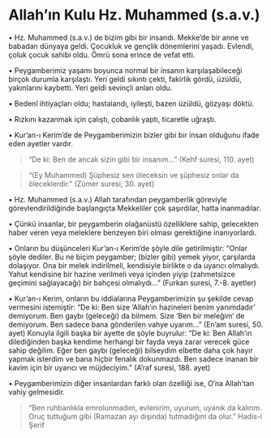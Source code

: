 # Allah’ın Kulu Hz. Muhammed (s.a.v.)

• Hz. Muhammed (s.a.v.) de bizim gibi bir insandı. Mekke’de bir anne ve babadan dünyaya geldi. Çocukluk ve gençlik dönemlerini yaşadı. Evlendi, çoluk çocuk sahibi oldu. Ömrü sona erince de vefat etti.

• Peygamberimiz yaşamı boyunca normal bir insanın karşılaşabileceği birçok durumla karşılaştı. Yeri geldi sıkıntı çekti, fakirlik gördü, üzüldü, yakınlarını kaybetti. Yeri geldi sevinçli anları oldu.

• Bedenî ihtiyaçları oldu; hastalandı, iyileşti, bazen üzüldü, gözyaşı döktü.

• Rızkını kazanmak için çalıştı, çobanlık yaptı, ticaretle uğraştı.

• Kur’an-ı Kerim’de de Peygamberimizin bizler gibi bir insan olduğunu ifade eden ayetler vardır.

> “De ki: Ben de ancak sizin gibi bir insanım…” (Kehf suresi, 110. ayet)

> “(Ey Muhammed) Şüphesiz sen öleceksin ve şüphesiz onlar da öleceklerdir.” (Zümer suresi, 30. ayet)

• Hz. Muhammed (s.a.v.) Allah tarafından peygamberlik göreviyle görevlendirildiğinde başlangıçta Mekkeliler çok şaşırdılar, hatta inanmadılar.

• Çünkü insanlar, bir peygamberin olağanüstü özelliklere sahip, gelecekten haber veren veya meleklere benzeyen biri olması gerektiğine inanıyorlardı.

• Onların bu düşünceleri Kur’an-ı Kerim’de şöyle dile getirilmiştir: “Onlar şöyle dediler. Bu ne biçim peygamber; (bizler gibi) yemek yiyor, çarşılarda dolaşıyor. Ona bir melek indirilmeli, kendisiyle birlikte o da uyarıcı olmalıydı. Yahut kendisine bir hazine verilmeli veya içinden yiyip (zahmetsizce geçimini sağlayacağı) bir bahçesi olmalıydı…” (Furkan suresi, 7.-8. ayetler)

• Kur’an-ı Kerim, onların bu iddialarına Peygamberimizin şu şekilde cevap vermesini istemiştir: “De ki: Ben size ‘Allah’ın hazineleri benim yanımdadır’ demiyorum. Ben gaybı (geleceği) da bilmem. Size ‘Ben bir meleğim’ de demiyorum. Ben sadece bana gönderilen vahye uyarım…” (En’am suresi, 50. ayet) Konuyla ilgili başka bir ayette de şöyle buyrulur: “De ki: Ben Allah’ın dilediğinden başka kendime herhangi bir fayda veya zarar verecek güce sahip değilim. Eğer ben gaybı (geleceği) bilseydim elbette daha çok hayır yapmak isterdim ve bana hiçbir fenalık dokunmazdı. Ben sadece inanan bir kavim için bir uyarıcı ve müjdeciyim.” (A’raf suresi, 188. ayet)

• Peygamberimizin diğer insanlardan farklı olan özelliği ise, O’na Allah’tan vahiy gelmesidir.

> “Ben ruhbanlıkla emrolunmadım, evlenirim, uyurum, uyanık da kalırım. Oruç tuttuğum gibi (Ramazan ayı dışında) tutmadığım da olur.” Hadis-i Şerif
